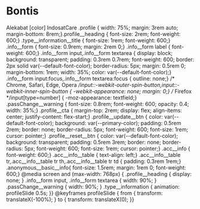 # Bontis
Alekabat
[color]<a> IndosatCare
.profile { width: 75%; margin: 3rem auto; margin-bottom: 8rem;}.profile__heading
  { font-size: 2rem; font-weight: 600;} .type__information__title 
  { font-size: 1rem; font-weight: 600;}
  .info__form { font-size: 0.9rem; margin: 2rem 0;} 
  .info__form label { font-weight: 600;} .info__form input,.info__form textarea { display: block; background: transparent; padding: 0.3rem 0.7rem; font-weight: 600; border: 2px solid var(--default-font-color); border-radius: 5px; margin: 0.5rem 0; margin-bottom: 1rem; width: 35%; color: var(--default-font-color);} .info__form input:focus,.info__form textarea:focus { outline: none;} /* Chrome, Safari, Edge, Opera */input::-webkit-outer-spin-button,input::-webkit-inner-spin-button { -webkit-appearance: none; margin: 0;} /* Firefox */input[type=number] { -moz-appearance: textfield;} .passChange__warning { font-size: 0.8rem; font-weight: 600; opacity: 0.4; width: 35%;} .profile__cta { margin-top: 2rem; display: flex; align-items: center; justify-content: flex-start;} .profile__update__btn { color: var(--default-font-color); background: var(--primary-color); padding: 0.5rem 2rem; border: none; border-radius: 5px; font-weight: 600; font-size: 1rem; cursor: pointer;} .profile__reset__btn { color: var(--default-font-color); background: transparent; padding: 0.5rem 3rem; border: none; border-radius: 5px; font-weight: 600; font-size: 1rem; cursor: pointer;} .acc__info { font-weight: 600;} .acc__info__table { text-align: left;} .acc__info__table tr,.acc__info__table tr th,.acc__info__table tr td { padding: 0.3rem 1rem;} .anonymous__basic__info{ font-size: 1.5rem; margin: 1rem 0; font-weight: 600;} @media screen and (max-width: 768px) { .profile__heading { display: none; } .info__form input, .info__form textarea { width: 90%; } .passChange__warning { width: 90%; } .type__information { animation: profileSlide 0.5s; }} @keyframes profileSlide { from { transform: translateX(-100%); } to { transform: translateX(0); }}
